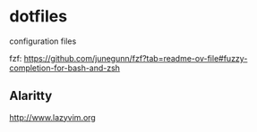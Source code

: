 # dotfiles 

configuration files

fzf: 
https://github.com/junegunn/fzf?tab=readme-ov-file#fuzzy-completion-for-bash-and-zsh


## Alaritty

http://www.lazyvim.org

